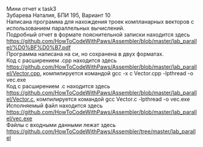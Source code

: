 Мини отчет к task3<br>
Зубарева Наталия, БПИ 195, Вариант 10<br>
Написана программа для нахождения троек компланарных векторов с использованием параллельных вычислений.<br>
Подробный отчет в формате пояснительной записки находится здесь https://github.com/HowToCodeWithPaws/Assembler/blob/master/lab_parallel/%D0%BF%D0%B7.pdf<br>
Программа написана на си, но сохранена в двух форматах.<br>
Код с расширением .cpp находится здесь https://github.com/HowToCodeWithPaws/Assembler/blob/master/lab_parallel/Vector.cpp, компилируется командой gcc -x c Vector.cpp -lpthread -o vec.exe<br>
Код с расширением .c находится здесь https://github.com/HowToCodeWithPaws/Assembler/blob/master/lab_parallel/Vector.c, компилируется командой gcc Vector.c -lpthread -o vec.exe<br>
Исполняемый файл находится здесь https://github.com/HowToCodeWithPaws/Assembler/blob/master/lab_parallel/vec.exe<br>
Файлы с входными данными лежат здесь https://github.com/HowToCodeWithPaws/Assembler/tree/master/lab_parallel
